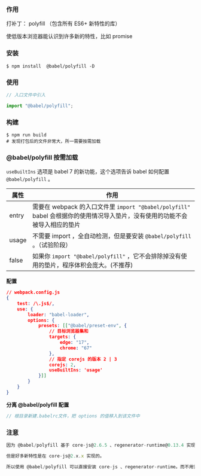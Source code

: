 ### **作用**

打补丁： polyfill （包含所有 ES6+ 新特性的库）

使低版本浏览器能认识到许多新的特性，比如 promise



### **安装**

```shell
$ npm install  @babel/polyfill -D
```



### **使用**

```js
// 入口文件中引入

import "@babel/polyfill";
```



### **构建**

```shell
$ npm run build
# 发现打包后的文件非常大，所一需要按需加载
```



### **@babel/polyfill 按需加载**

`useBuiltIns` 选项是 babel 7 的新功能，这个选项告诉 babel 如何配置 `@babel/polyfill` 。 

| 属性  | 作用                                                         |
| ----- | ------------------------------------------------------------ |
| entry | 需要在 webpack 的入口文件里 `import "@babel/polyfill"`<br />babel 会根据你的使用情况导入垫片，没有使⽤的功能不会被导⼊相应的垫片 |
| usage | 不需要 import ，全自动检测，但是要安装 `@babel/polyfill` 。（试验阶段） |
| false | 如果你 `import "@babel/polyfill"` ，它不会排除掉没有使用的垫片，程序体积会庞大。(不推荐) |



**配置**

```json
// webpack.config.js
{
    test: /\.js$/,
    use: {
        loader: "babel-loader",
        options: {
            presets: [["@babel/preset-env", {
                // 目标浏览器集和
                targets: {
                    edge: "17",
                    chrome: "67"
                },
                // 指定 corejs 的版本 2 | 3
                corejs: 2,
                useBuiltIns: 'usage'
            }]]
        }
    }
}
```





**分离 @babel/polyfill 配置**

```js
// 根目录新建.babelrc⽂件，把 options 的值移⼊到该⽂件中
```



### **注意**

```js
因为 @babel/polyfill 基于 core-js@2.6.5 、regenerator-runtime@0.13.4 实现的.

但是好多新特性是在 core-js@2.x.x 实现的。

所以使用 @babel/polyfill 可以直接安装 core-js 、regenerator-runtime。而不用安装 @babel/polyfill
```